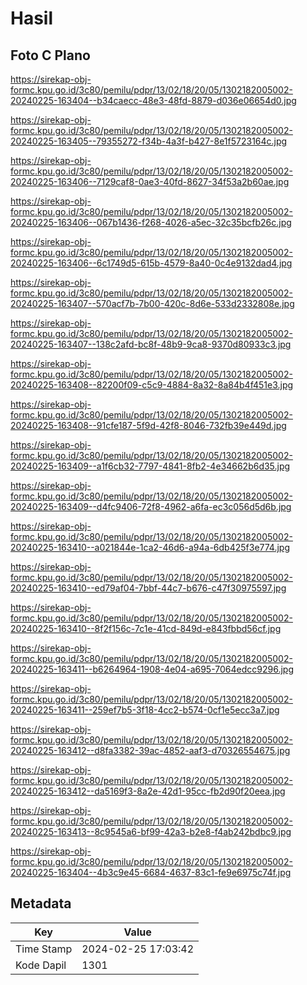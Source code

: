 # Hasil

## Foto C Plano

https://sirekap-obj-formc.kpu.go.id/3c80/pemilu/pdpr/13/02/18/20/05/1302182005002-20240225-163404--b34caecc-48e3-48fd-8879-d036e06654d0.jpg

https://sirekap-obj-formc.kpu.go.id/3c80/pemilu/pdpr/13/02/18/20/05/1302182005002-20240225-163405--79355272-f34b-4a3f-b427-8e1f5723164c.jpg

https://sirekap-obj-formc.kpu.go.id/3c80/pemilu/pdpr/13/02/18/20/05/1302182005002-20240225-163406--7129caf8-0ae3-40fd-8627-34f53a2b60ae.jpg

https://sirekap-obj-formc.kpu.go.id/3c80/pemilu/pdpr/13/02/18/20/05/1302182005002-20240225-163406--067b1436-f268-4026-a5ec-32c35bcfb26c.jpg

https://sirekap-obj-formc.kpu.go.id/3c80/pemilu/pdpr/13/02/18/20/05/1302182005002-20240225-163406--6c1749d5-615b-4579-8a40-0c4e9132dad4.jpg

https://sirekap-obj-formc.kpu.go.id/3c80/pemilu/pdpr/13/02/18/20/05/1302182005002-20240225-163407--570acf7b-7b00-420c-8d6e-533d2332808e.jpg

https://sirekap-obj-formc.kpu.go.id/3c80/pemilu/pdpr/13/02/18/20/05/1302182005002-20240225-163407--138c2afd-bc8f-48b9-9ca8-9370d80933c3.jpg

https://sirekap-obj-formc.kpu.go.id/3c80/pemilu/pdpr/13/02/18/20/05/1302182005002-20240225-163408--82200f09-c5c9-4884-8a32-8a84b4f451e3.jpg

https://sirekap-obj-formc.kpu.go.id/3c80/pemilu/pdpr/13/02/18/20/05/1302182005002-20240225-163408--91cfe187-5f9d-42f8-8046-732fb39e449d.jpg

https://sirekap-obj-formc.kpu.go.id/3c80/pemilu/pdpr/13/02/18/20/05/1302182005002-20240225-163409--a1f6cb32-7797-4841-8fb2-4e34662b6d35.jpg

https://sirekap-obj-formc.kpu.go.id/3c80/pemilu/pdpr/13/02/18/20/05/1302182005002-20240225-163409--d4fc9406-72f8-4962-a6fa-ec3c056d5d6b.jpg

https://sirekap-obj-formc.kpu.go.id/3c80/pemilu/pdpr/13/02/18/20/05/1302182005002-20240225-163410--a021844e-1ca2-46d6-a94a-6db425f3e774.jpg

https://sirekap-obj-formc.kpu.go.id/3c80/pemilu/pdpr/13/02/18/20/05/1302182005002-20240225-163410--ed79af04-7bbf-44c7-b676-c47f30975597.jpg

https://sirekap-obj-formc.kpu.go.id/3c80/pemilu/pdpr/13/02/18/20/05/1302182005002-20240225-163410--8f2f156c-7c1e-41cd-849d-e843fbbd56cf.jpg

https://sirekap-obj-formc.kpu.go.id/3c80/pemilu/pdpr/13/02/18/20/05/1302182005002-20240225-163411--b6264964-1908-4e04-a695-7064edcc9296.jpg

https://sirekap-obj-formc.kpu.go.id/3c80/pemilu/pdpr/13/02/18/20/05/1302182005002-20240225-163411--259ef7b5-3f18-4cc2-b574-0cf1e5ecc3a7.jpg

https://sirekap-obj-formc.kpu.go.id/3c80/pemilu/pdpr/13/02/18/20/05/1302182005002-20240225-163412--d8fa3382-39ac-4852-aaf3-d70326554675.jpg

https://sirekap-obj-formc.kpu.go.id/3c80/pemilu/pdpr/13/02/18/20/05/1302182005002-20240225-163412--da5169f3-8a2e-42d1-95cc-fb2d90f20eea.jpg

https://sirekap-obj-formc.kpu.go.id/3c80/pemilu/pdpr/13/02/18/20/05/1302182005002-20240225-163413--8c9545a6-bf99-42a3-b2e8-f4ab242bdbc9.jpg

https://sirekap-obj-formc.kpu.go.id/3c80/pemilu/pdpr/13/02/18/20/05/1302182005002-20240225-163404--4b3c9e45-6684-4637-83c1-fe9e6975c74f.jpg


## Metadata

| Key        | Value               |
| ---------- | ------------------- |
| Time Stamp | 2024-02-25 17:03:42 |
| Kode Dapil | 1301                |



